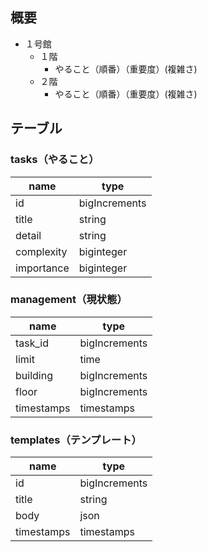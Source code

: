 ## 概要
- １号館
  - １階
    - やること（順番）（重要度）(複雑さ)
  - ２階
    - やること（順番）（重要度）(複雑さ)

## テーブル

### tasks（やること）
| name | type |
|-|-|
| id | bigIncrements |
| title | string |
| detail | string |
| complexity | biginteger |
| importance | biginteger |

### management（現状態）
| name | type |
|-|-|
| task_id | bigIncrements |
| limit | time |
| building | bigIncrements |
| floor | bigIncrements |
| timestamps | timestamps |

### templates（テンプレート）
| name | type |
|-|-|
| id | bigIncrements |
| title | string |
| body | json |
| timestamps | timestamps |
